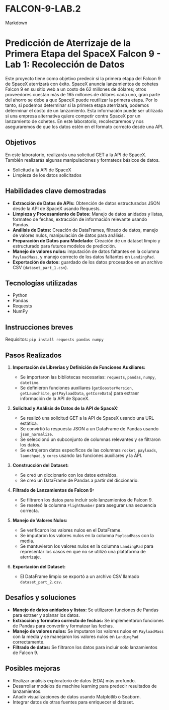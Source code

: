 # FALCON-9-LAB.2
Markdown

# Predicción de Aterrizaje de la Primera Etapa del SpaceX Falcon 9 - Lab 1: Recolección de Datos

Este proyecto tiene como objetivo predecir si la primera etapa del Falcon 9 de SpaceX aterrizará con éxito. SpaceX anuncia lanzamientos de cohetes Falcon 9 en su sitio web a un costo de 62 millones de dólares; otros proveedores cuestan más de 165 millones de dólares cada uno, gran parte del ahorro se debe a que SpaceX puede reutilizar la primera etapa. Por lo tanto, si podemos determinar si la primera etapa aterrizará, podemos determinar el costo de un lanzamiento. Esta información puede ser utilizada si una empresa alternativa quiere competir contra SpaceX por un lanzamiento de cohetes. En este laboratorio, recolectaremos y nos aseguraremos de que los datos estén en el formato correcto desde una API.

## Objetivos

En este laboratorio, realizarás una solicitud GET a la API de SpaceX. También realizarás algunas manipulaciones y formateos básicos de datos.

* Solicitud a la API de SpaceX
* Limpieza de los datos solicitados

## Habilidades clave demostradas

* **Extracción de Datos de APIs:** Obtención de datos estructurados JSON desde la API de SpaceX usando Requests.
* **Limpieza y Procesamiento de Datos:** Manejo de datos anidados y listas, formateo de fechas, extracción de información relevante usando Pandas.
* **Análisis de Datos:** Creación de DataFrames, filtrado de datos, manejo de valores nulos, manipulación de datos para análisis.
* **Preparación de Datos para Modelado:** Creación de un dataset limpio y estructurado para futuros modelos de predicción.
* **Manejo de valores nulos:** imputación de datos faltantes en la columna `PayloadMass`, y manejo correcto de los datos faltantes en `LandingPad`.
* **Exportación de datos:** guardado de los datos procesados en un archivo CSV (`dataset_part_1.csv`).

## Tecnologías utilizadas

* Python
* Pandas
* Requests
* NumPy

## Instrucciones breves

Requisitos: `pip install requests pandas numpy`

## Pasos Realizados

1.  **Importación de Librerías y Definición de Funciones Auxiliares:**
    * Se importaron las bibliotecas necesarias: `requests`, `pandas`, `numpy`, `datetime`.
    * Se definieron funciones auxiliares (`getBoosterVersion`, `getLaunchSite`, `getPayloadData`, `getCoreData`) para extraer información de la API de SpaceX.

2.  **Solicitud y Análisis de Datos de la API de SpaceX:**
    * Se realizó una solicitud GET a la API de SpaceX usando una URL estática.
    * Se convirtió la respuesta JSON a un DataFrame de Pandas usando `json_normalize`.
    * Se seleccionó un subconjunto de columnas relevantes y se filtraron los datos.
    * Se extrajeron datos específicos de las columnas `rocket`, `payloads`, `launchpad`, y `cores` usando las funciones auxiliares y la API.

3.  **Construcción del Dataset:**
    * Se creó un diccionario con los datos extraídos.
    * Se creó un DataFrame de Pandas a partir del diccionario.

4.  **Filtrado de Lanzamientos de Falcon 9:**
    * Se filtraron los datos para incluir solo lanzamientos de Falcon 9.
    * Se reseteó la columna `FlightNumber` para asegurar una secuencia correcta.

5.  **Manejo de Valores Nulos:**
    * Se verificaron los valores nulos en el DataFrame.
    * Se imputaron los valores nulos en la columna `PayloadMass` con la media.
    * Se mantuvieron los valores nulos en la columna `LandingPad` para representar los casos en que no se utilizó una plataforma de aterrizaje.

6.  **Exportación del Dataset:**
    * El DataFrame limpio se exportó a un archivo CSV llamado `dataset_part_2.csv`.

## Desafíos y soluciones

* **Manejo de datos anidados y listas:** Se utilizaron funciones de Pandas para extraer y aplanar los datos.
* **Extracción y formateo correcto de fechas:** Se implementaron funciones de Pandas para convertir y formatear las fechas.
* **Manejo de valores nulos:** Se imputaron los valores nulos en `PayloadMass` con la media y se manejaron los valores nulos en `LandingPad` correctamente.
* **Filtrado de datos:** Se filtraron los datos para incluir solo lanzamientos de Falcon 9.

## Posibles mejoras

* Realizar análisis exploratorio de datos (EDA) más profundo.
* Desarrollar modelos de machine learning para predecir resultados de lanzamientos.
* Añadir visualizaciones de datos usando Matplotlib o Seaborn.
* Integrar datos de otras fuentes para enriquecer el dataset.
